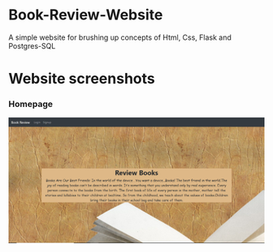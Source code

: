 # Book-Review-Website
A simple website for brushing up concepts of Html, Css, Flask and Postgres-SQL

# Website screenshots

### Homepage
<img src="screenshots/homepage.PNG">
